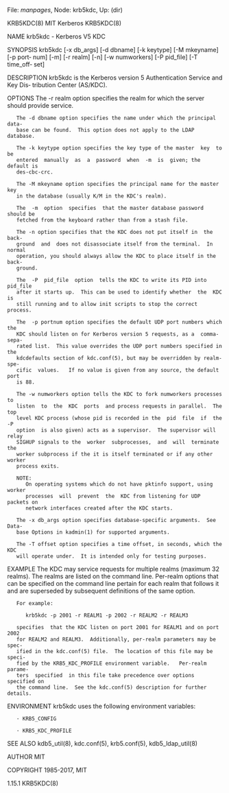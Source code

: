 File: *manpages*,  Node: krb5kdc,  Up: (dir)

KRB5KDC(8)                       MIT Kerberos                       KRB5KDC(8)



NAME
       krb5kdc - Kerberos V5 KDC

SYNOPSIS
       krb5kdc  [-x  db_args] [-d dbname] [-k keytype] [-M mkeyname] [-p port‐
       num] [-m] [-r realm] [-n] [-w numworkers] [-P pid_file]  [-T  time_off‐
       set]

DESCRIPTION
       krb5kdc  is  the Kerberos version 5 Authentication Service and Key Dis‐
       tribution Center (AS/KDC).

OPTIONS
       The -r realm option specifies the realm for  which  the  server  should
       provide service.

       The -d dbname option specifies the name under which the principal data‐
       base can be found.  This option does not apply to the LDAP database.

       The -k keytype option specifies the key type of the master  key  to  be
       entered  manually  as  a  password  when  -m  is  given; the default is
       des-cbc-crc.

       The -M mkeyname option specifies the principal name for the master  key
       in the database (usually K/M in the KDC's realm).

       The  -m  option  specifies  that the master database password should be
       fetched from the keyboard rather than from a stash file.

       The -n option specifies that the KDC does not put itself in  the  back‐
       ground  and  does not disassociate itself from the terminal.  In normal
       operation, you should always allow the KDC to place itself in the back‐
       ground.

       The  -P  pid_file  option  tells the KDC to write its PID into pid_file
       after it starts up.  This can be used to identify whether  the  KDC  is
       still running and to allow init scripts to stop the correct process.

       The  -p portnum option specifies the default UDP port numbers which the
       KDC should listen on for Kerberos version 5 requests, as a  comma-sepa‐
       rated list.  This value overrides the UDP port numbers specified in the
       kdcdefaults section of kdc.conf(5), but may be overridden by realm-spe‐
       cific  values.   If no value is given from any source, the default port
       is 88.

       The -w numworkers option tells the KDC to fork numworkers processes  to
       listen  to  the  KDC  ports  and process requests in parallel.  The top
       level KDC process (whose pid is recorded in the  pid  file  if  the  -P
       option  is also given) acts as a supervisor.  The supervisor will relay
       SIGHUP signals to the  worker  subprocesses,  and  will  terminate  the
       worker subprocess if the it is itself terminated or if any other worker
       process exits.

       NOTE:
          On operating systems which do not have pktinfo support, using worker
          processes  will  prevent  the  KDC from listening for UDP packets on
          network interfaces created after the KDC starts.

       The -x db_args option specifies database-specific arguments.  See Data‐
       base Options in kadmin(1) for supported arguments.

       The -T offset option specifies a time offset, in seconds, which the KDC
       will operate under.  It is intended only for testing purposes.

EXAMPLE
       The KDC may service requests for multiple realms (maximum  32  realms).
       The  realms are listed on the command line.  Per-realm options that can
       be specified on the command line pertain for each realm that follows it
       and are superseded by subsequent definitions of the same option.

       For example:

          krb5kdc -p 2001 -r REALM1 -p 2002 -r REALM2 -r REALM3

       specifies  that the KDC listen on port 2001 for REALM1 and on port 2002
       for REALM2 and REALM3.  Additionally, per-realm parameters may be spec‐
       ified in the kdc.conf(5) file.  The location of this file may be speci‐
       fied by the KRB5_KDC_PROFILE environment variable.   Per-realm  parame‐
       ters  specified  in this file take precedence over options specified on
       the command line.  See the kdc.conf(5) description for further details.

ENVIRONMENT
       krb5kdc uses the following environment variables:

       · KRB5_CONFIG

       · KRB5_KDC_PROFILE

SEE ALSO
       kdb5_util(8), kdc.conf(5), krb5.conf(5), kdb5_ldap_util(8)

AUTHOR
       MIT

COPYRIGHT
       1985-2017, MIT




1.15.1                                                              KRB5KDC(8)
